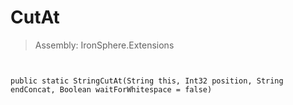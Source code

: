 ﻿

# CutAt

> Assembly: IronSphere.Extensions



```


public static StringCutAt(String this, Int32 position, String endConcat, Boolean waitForWhitespace = false)
```